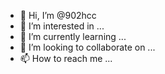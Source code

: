 - 👋 Hi, I’m @902hcc
- 👀 I’m interested in ...
- 🌱 I’m currently learning ...
- 💞️ I’m looking to collaborate on ...
- 📫 How to reach me ...

<!---
902hcc/902hcc is a ✨ special ✨ repository because its `README.md` (this file) appears on your GitHub profile.
You can click the Preview link to take a look at your changes.
--->
